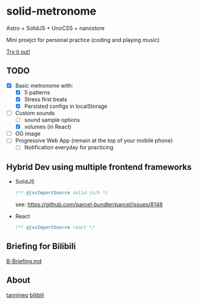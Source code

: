 # solid-metronome

Astro + SolidJS + UnoCSS + nanostore

Mini proejct for personal practice (coding and playing music)

[Try it out!](https://tannineo.github.io/solid-metronome/)

## TODO

- [x] Basic metronome with:
  - [x] 5 patterns
  - [x] Stress first beats
  - [x] Persisted configs in localStorage
- [ ] Custom sounds
  - [ ] sound sample options
  - [x] volumes (in React)
- [ ] OG image
- [ ] Progressive Web App (remain at the top of your mobile phone)
  - [ ] Notification everyday for practicing

## Hybrid Dev using multiple frontend frameworks

- SolidJS

  ```typescript
  /** @jsxImportSource solid-js/h */
  ```

  see: https://github.com/parcel-bundler/parcel/issues/8148

- React
  ```typescript
  /** @jsxImportSource react */
  ```

## Briefing for Bilibili

[B-Briefing.md](docs/B-Briefing.md)

## About

[tannineo](https://github.com/tannineo)
[bilibili](https://space.bilibili.com/350445)
